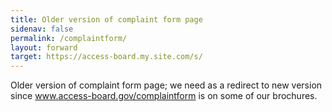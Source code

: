 ```yaml
---
title: Older version of complaint form page
sidenav: false
permalink: /complaintform/
layout: forward
target: https://access-board.my.site.com/s/
--- 
```


Older version of complaint form page; we need as a redirect to new version since www.access-board.gov/complaintform is on some of our brochures.
